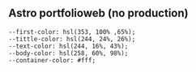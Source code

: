 ## Astro portfolioweb (no production)


    --first-color: hsl(353, 100% ,65%);
    --tittle-color: hsl(244, 24%, 26%);
    --text-color: hsl(244, 16%, 43%);
    --body-color: hsl(258, 60%, 98%);
    --container-color: #fff;
